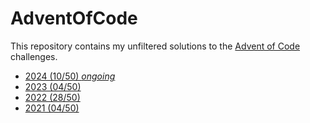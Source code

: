 # AdventOfCode

This repository contains my unfiltered solutions to the [Advent of Code](https://adventofcode.com/) challenges.

* [2024 (10/50) *ongoing*](2024)
* [2023 (04/50)](2023)
* [2022 (28/50)](2022)
* [2021 (04/50)](2021)
